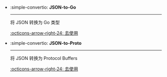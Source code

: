 <style>
.md-content .md-typeset h1 {
      display: none;
  }
</style>

<div class="grid cards" markdown>

-   :simple-convertio: __JSON-to-Go__

    ---

    将 JSON 转换为 Go 类型

    [:octicons-arrow-right-24: 去使用](https://mholt.github.io/json-to-go/)

-   :simple-convertio: __JSON-to-Proto__

    ---

    将 JSON 转换为 Protocol Buffers

    [:octicons-arrow-right-24: 去使用](https://json-to-proto.github.io/)

</div>